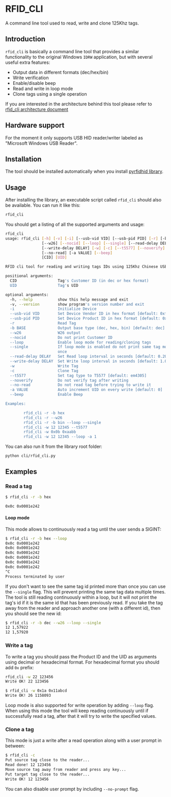 # RFID_CLI

A command line tool used to read, write and clone 125Khz tags.


## Introduction

`rfid_cli` is basically a command line tool that provides a similar functionality to the original Windows `IDRW` application, but with several useful extra features:

- Output data in different formats (dec/hex/bin)
- Write verification
- Enable/disable beep
- Read and write in loop mode
- Clone tags using a single operation

If you are interested in the architecture behind this tool please refer to [rfid_cli architecture document](doc/architecture.md)


## Hardware support

For the moment it only supports USB HID reader/writer labeled as "Microsoft Windows USB Reader".


## Installation

The tool should be installed automatically when you install [pyrfidhid library](../README.md#Installation).


## Usage

After installing the library, an executable script called `rfid_cli` should also be available. You can run it like this:

```bash
rfid_cli
```

You should get a listing of all the supported arguments and usage:

```bash
rfid_cli
usage: rfid_cli [-h] [-v] [-i] [--usb-vid VID] [--usb-pid PID] [-r] [-b BASE]
                [--w26] [--nocid] [--loop] [--single] [--read-delay DELAY]
                [--write-delay DELAY] [-w] [-c] [--t5577] [--noverify]
                [--no-read] [-a VALUE] [--beep]
                [CID] [UID]

RFID cli tool for reading and writing tags IDs using 125Khz Chinese USB HID Reader/Writer

positional arguments:
  CID                  Tag's Customer ID (in dec or hex format)
  UID                  Tag's UID

optional arguments:
  -h, --help           show this help message and exit
  -v, --version        show program's version number and exit
  -i                   Initialize Device
  --usb-vid VID        Set Device Vendor ID in hex format [default: 0xffff]
  --usb-pid PID        Set Device Product ID in hex format [default: 0x35]
  -r                   Read Tag
  -b BASE              Output base type (dec, hex, bin) [default: dec]
  --w26                W26 output
  --nocid              Do not print Customer ID
  --loop               Enable loop mode for reading/cloning tags
  --single             If loop mode is enabled do not print same tag more than
                       once
  --read-delay DELAY   Set Read loop interval in seconds [default: 0.200000]
  --write-delay DELAY  Set Write loop interval in seconds [default: 1.000000]
  -w                   Write Tag
  -c                   Clone Tag
  --t5577              Set tag type to T5577 [default: em4305]
  --noverify           Do not verify tag after writing
  --no-read            Do not read tag before trying to write it
  -a VALUE             Auto increment UID on every write [default: 0]
  --beep               Enable Beep

Examples:

        rfid_cli -r -b hex
        rfid_cli -r --w26
        rfid_cli -r -b bin --loop --single
        rfid_cli -w 12 12345 --t5577
        rfid_cli -w 0x0b 0xaabb
        rfid_cli -w 12 12345 --loop -a 1
```

You can also run it from the library root folder:

```bash
python cli/rfid_cli.py
```


## Examples

### Read a tag

```bash
$ rfid_cli -r -b hex

0x0c 0x0001e242
```

#### Loop mode

This mode allows to continuously read a tag until the user sends a SIGINT:

```bash
$ rfid_cli -r -b hex --loop
0x0c 0x0001e242
0x0c 0x0001e242
0x0c 0x0001e242
0x0c 0x0001e242
0x0c 0x0001e242
0x0c 0x0001e242
^C
Process terminated by user
```

If you don't want to see the same tag id printed more than once you can use the `--single` flag. This will prevent printing the same tag data multiple times. The tool is still reading continuously within a loop, but it will not print the tag's id if it is the same id that has been previously read. If you take the tag away from the reader and approach another one (with a different id), then you should see the new id:

```bash
$ rfid_cli -r -b dec --w26 --loop --single
12 1,57922
12 1,57920
```

### Write a tag

To write a tag you should pass the Product ID and the UID as arguments using decimal or hexadecimal format. For hexadecimal format you should add `0x` prefix:

```bash
rfid_cli -w 22 123456
Write OK! 22 123456
```

```bash
$ rfid_cli -w 0x1a 0x11abcd
Write OK! 26 1158093
```

Loop mode is also supported for write operation by adding `--loop` flag. When using this mode the tool will keep reading continuously until if successfully read a tag, after that it will try to write the specified values.

### Clone a tag

This mode is just a write after a read operation along with a user prompt in between:

```bash
$ rfid_cli -c
Put source tag close to the reader...
Read done! 12 123456
Move source tag away from reader and press any key...
Put target tag close to the reader...
Write OK! 12 123456
```

You can also disable user prompt by including `--no-prompt` flag.
